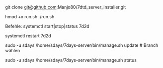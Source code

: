 git clone git@github.com:Manjo80/7dtd_server_installer.git

hmod +x run.sh
./run.sh

Befehle:
  systemctl start|stop|status 7d2d
  
  systemctl restart 7d2d
  
  sudo -u sdays /home/sdays/7days-server/bin/manage.sh update   # Branch wählen
  
  sudo -u sdays /home/sdays/7days-server/bin/manage.sh status
